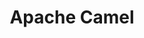 ---
slug: apachecamel
title: Apache Camel
website: http://camel.apache.org/
photo: /img/tech/apachecamel.png
big: yes
---